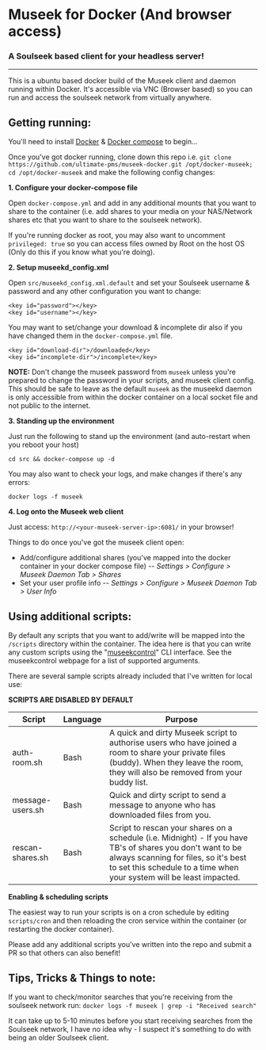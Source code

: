 # Museek for Docker (And browser access)
### A Soulseek based client for your headless server!

----------------------------

This is a ubuntu based docker build of the Museek client and daemon running within Docker. It's accessible via VNC (Browser based) so you can run and access the soulseek network from virtually anywhere.

## Getting running:

You'll need to install [Docker](https://www.docker.com/) & [Docker compose](https://docs.docker.com/compose/install/) to begin...

Once you've got docker running, clone down this repo i.e. `git clone https://github.com/ultimate-pms/museek-docker.git /opt/docker-museek; cd /opt/docker-museek` and make the following config changes:

**1. Configure your docker-compose file**

Open `docker-compose.yml` and add in any additional mounts that you want to share to the container (i.e. add shares to your media on your NAS/Network shares etc that you want to share to the soulseek network).

If you're running docker as root, you may also want to uncomment `privileged: true` so you can access files owned by Root on the host OS (Only do this if you know what you're doing).


**2. Setup museekd_config.xml**

Open `src/museekd_config.xml.default` and set your Soulseek username & password and any other configuration you want to change:

```
<key id="password"></key>
<key id="username"></key>
```

You may want to set/change your download & incomplete dir also if you have changed them in the `docker-compose.yml` file.

```
<key id="download-dir">/downloaded</key>
<key id="incomplete-dir">/incomplete</key>
```

**NOTE:** Don't change the museek password from `museek` unless you're prepared to change the password in your scripts, and museek client config. This should be safe to leave as the default `museek` as the museekd daemon is only accessible from within the docker container on a local socket file and not public to the internet.

**3. Standing up the environment**

Just run the following to stand up the environment (and auto-restart when you reboot your host)

```
cd src && docker-compose up -d
```

You may also want to check your logs, and make changes if there's any errors:

```
docker logs -f museek
```

**4. Log onto the Museek web client**

Just access: `http://<your-museek-server-ip>:6081/` in your browser!

Things to do once you've got the museek client open:

 - Add/configure additional shares (you've mapped into the docker container in your docker compose file) -- _Settings > Configure > Museek Daemon Tab > Shares_
 - Set your user profile info -- _Settings > Configure > Museek Daemon Tab > User Info_

## Using additional scripts:

By default any scripts that you want to add/write will be mapped into the `/scripts` directory within the container. The idea here is that you can write any custom scripts using the "[museekcontrol](http://museek-plus.org/wiki/museekcontrol)" CLI interface. See the museekcontrol webpage for a list of supported arguments.

There are several sample scripts already included that I've written for local use:

**SCRIPTS ARE DISABLED BY DEFAULT**

| Script           | Language | Purpose                                                                                                                                                                                                                      |
|------------------|----------|------------------------------------------------------------------------------------------------------------------------------------------------------------------------------------------------------------------------------|
| auth-room.sh     | Bash     | A quick and dirty Museek script to authorise users who have joined a room to share your private files (buddy). When they leave the room, they will also be removed from your buddy list.                                     |
| message-users.sh | Bash     |  Quick and dirty script to send a message to anyone who has downloaded files from you.                                                                                                                                       |
| rescan-shares.sh | Bash     | Script to rescan your shares on a schedule (i.e. Midnight) - If you have TB's of shares you don't want to be always scanning for files, so it's best to set this schedule to a time when your system will be least impacted. |

**Enabling & scheduling scripts**

The easiest way to run your scripts is on a cron schedule by editing `scripts/cron` and then reloading the cron service within the container (or restarting the docker container).

Please add any additional scripts you've written into the repo and submit a PR so that others can also benefit!

## Tips, Tricks & Things to note:

If you want to check/monitor searches that you're receiving from the soulseek network run: `docker logs -f museek | grep -i "Received search"`

It can take up to 5-10 minutes before you start receiving searches from the Soulseek network, I have no idea why - I suspect it's something to do with being an older Soulseek client.
